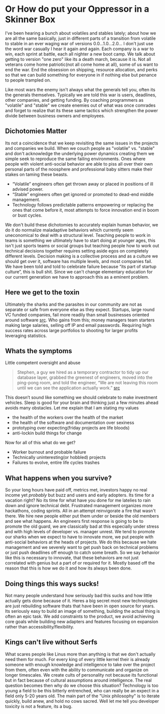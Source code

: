 # Or How do put your Oppressor in a Skinner Box
I’ve been hearing a bunch about volatiles and stables lately; about how we are all the same basically, just in different parts of a transition from volatile to stable in an ever waging war of versions 0.0...1.0...2.0...
I don't just use the word war casually I hear it again and again.  Each company is a war to win, each sprint at battle, each all nighter a new boot camp.  We talk about getting to version "one zero" like its a death march, because it is.  Not all veterans come home patriotic(not all come home at all), some of us want to end the war.  End the obsession on shipping, resource allocation, and perks so that we can build something for everyone in if nothing else but penance to people trampled on.

Like most wars the enemy isn't always what the generals tell you, often its the generals themselves.  Typically we are told this war is users, deadlines, other companies, and getting funding. By coaching programmers as "volatile" and "stable" we create enemies out of what was once comrades and forget to realize that its these same tactics which strengthen the power divide between business owners and employees.

## Dichotomies Matter
Its not a coincidence that we keep revisiting the same issues in the projects and companies we build.  When we couch people as "volatile" vs. "stable" and don't acknowledge the underlying power dynamics creating them we simple seek to reproduce the same failing environments.  Ones where people with violent anti-social behavior are able to piss all over their own personal parts of the noosphere and professional baby sitters make their stakes on taming these beasts.

* “Volatile” engineers often get thrown away or placed in positions of ill advised power.
* “Stable” engineers often get ignored or promoted to dead-end middle management.
* Technology follows predictable patterns empowering or replacing the ones that come before it, most attempts to force innovation end in boom or bust cycles.

We don't build these dichotomies to accurately explain human behavior, we do it do normalize maladaptive behaviors which currently seem uneconomical to deal with a structural level.  Teaching people to work in teams is something we ultimately have to start doing at younger ages, this isn't just sports teams or social groups but teaching people how to work out technical decisions together requires setting aside egos on completely different levels.  Decision making is a collective process and as a culture we should get over it, software has multiple levels, and most companies fail.  We have been told and told to celebrate failure because “its part of startup culture”, this is bull shit. 
 Since we can't change elementary education for our current generation we have to approach this as a eminent problem.
## Here we get to the toxin
Ultimately the sharks and the parasites in our community are not as separate or safe from everyone else as they expect.  Startups, large round VC funded companies, fail more readily than small businesses oriented around software 
[src](http://www.inc.com/mark-peter-davis/why-you-should-not-raise-venture-capital-money.html). 
Who gains from this; money managers team starters making large salaries, selling off IP and email passwords.  Requiring high success rates across large portfolios to shooting for larger profits leveraging statistics.

## Whats the symptoms
Little competent oversight and abuse
> Stephen, a guy we hired as a temporary contractor to tidy up our database layer, grabbed the greenest of engineers, moved into the ping-pong room, and told the engineer, “We are not leaving this room until we can see the application actually work.” 
[src](http://www.randsinrepose.com/archives/2012/11/14/stables_and_volatiles.html)

This doesn’t sound like something we should celebrate to make investment vehicles.  Sleep is good for your brain and thinking just a few minutes ahead avoids many obstacles.
Let me explain that I am stating my values
* the health of the workers over the health of the market
* the health of the software and documentation over sexiness
* prototyping over expecting(friday projects are life bloods)
* anti-lockin build things for change

Now for all of this what do we get?
* Worker burnout and probable failure
* Technically uninteresting(or hobbled) projects
* Failures to evolve, entire life cycles trashes

## What happens when you survive?
So your long hours have paid off, metrics met, investors happy  no real income yet *probably* but buzz and users and early adopters.  Its time for a vacation right?  No its time for what have you done for me latelies to rain down and ignore technical debt.  Frustrated management organizes more hackathons, coding sprints.  All in an attempt reinvigorate a fire that wasn't there.  We hire new people either put them under or beside the old members and see what happens.
An engineers first response is going to be to promote the old guard, we are classically bad at this especially under stress and with high levels of developer vs. manager unrest.  We tend to promote our sharks when we expect to have to innovate more, we put people with anti-social behaviors at the heads of projects.  We do this because we hate management and we severely want to get push back on technical problems or just push deadlines off enough to catch some breath.
So we say behavior like this is  necessary to innovate, that these behaviors are not just correlated with genius but a part of or required for it.  Mostly based off the reason that this is how we do it and how its always been done.
## Doing things this ways sucks!
Not many people understand how seriously bad this sucks and how little actually gets done because of it.  Heres a big secret most new technologies are just rebuilding software thats that have been in open source for years.  Its seriously easy to build an image of something, building the actual thing is often an epic task.  We add constraints to the product, we avoid achieving core goals while building new adapters and features focusing on expansion rather than accessibility/flexibility.
## Kings can't live without Serfs
What scares people like Linus more than anything is that we don't actually need them for much.  For every king of every little kernel their is already someone with enough knowledge and intelligence to take over the project from them, often even with the ability to communicate and organize on longer timescales.  We create cults of personality not because its functional but in fact because of cultural assumptions around intelligence.
The real question becomes then why do we choose this situation?  Technology is too young a field to be this bitterly entrenched, who can really be an expect in a field only 5-20 years old.  The main part of the "Unix philosophy" is to iterate quickly, build anew, and hold no cows sacred.  Well let me tell you developer toxicity is not a feature, its a bug.
